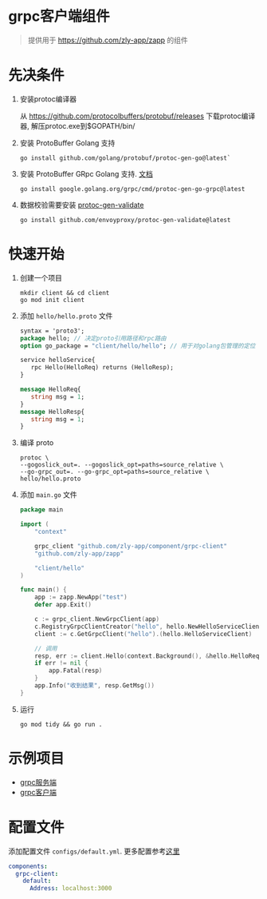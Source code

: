 
# grpc客户端组件

> 提供用于 https://github.com/zly-app/zapp 的组件

# 先决条件

1. 安装protoc编译器

   从 https://github.com/protocolbuffers/protobuf/releases 下载protoc编译器, 解压protoc.exe到$GOPATH/bin/

2. 安装 ProtoBuffer Golang 支持

   ```shell
   go install github.com/golang/protobuf/protoc-gen-go@latest`
   ```

3. 安装 ProtoBuffer GRpc Golang 支持. [文档](https://grpc.io/docs/languages/go/quickstart/)

   ```shell
   go install google.golang.org/grpc/cmd/protoc-gen-go-grpc@latest
   ```

4. 数据校验需要安装 [protoc-gen-validate](https://github.com/envoyproxy/protoc-gen-validate)

   ```shell
   go install github.com/envoyproxy/protoc-gen-validate@latest
   ```

# 快速开始

1. 创建一个项目

   ```shell
   mkdir client && cd client
   go mod init client
   ```

2. 添加 `hello/hello.proto` 文件

   ```protobuf
   syntax = 'proto3';
   package hello; // 决定proto引用路径和rpc路由
   option go_package = "client/hello/hello"; // 用于对golang包管理的定位
   
   service helloService{
      rpc Hello(HelloReq) returns (HelloResp);
   }
   
   message HelloReq{
      string msg = 1;
   }
   message HelloResp{
      string msg = 1;
   }
   ```

3. 编译 proto

   ```shell
   protoc \
   --gogoslick_out=. --gogoslick_opt=paths=source_relative \
   --go-grpc_out=. --go-grpc_opt=paths=source_relative \
   hello/hello.proto
   ````

4. 添加 `main.go` 文件

   ```go
   package main
   
   import (
       "context"
   
       grpc_client "github.com/zly-app/component/grpc-client"
       "github.com/zly-app/zapp"
   
       "client/hello"
   )
   
   func main() {
       app := zapp.NewApp("test")
       defer app.Exit()
   
       c := grpc_client.NewGrpcClient(app)                               // 获取grpc客户端插件
       c.RegistryGrpcClientCreator("hello", hello.NewHelloServiceClient) // 注册客户端创造者
       client := c.GetGrpcClient("hello").(hello.HelloServiceClient)     // 获取客户端
   
       // 调用
       resp, err := client.Hello(context.Background(), &hello.HelloReq{Msg: "hello"})
       if err != nil {
           app.Fatal(resp)
       }
       app.Info("收到结果", resp.GetMsg())
   }
   ```

5. 运行

   ```shell
   go mod tidy && go run .
   ```

# 示例项目

+ [grpc服务端](https://github.com/zly-app/service/tree/master/grpc/example/grpc-s)
+ [grpc客户端](./example/grpc-c)

# 配置文件

添加配置文件 `configs/default.yml`. 更多配置参考[这里](./config.go)

```yaml
components:
  grpc-client:
    default:
      Address: localhost:3000
```
